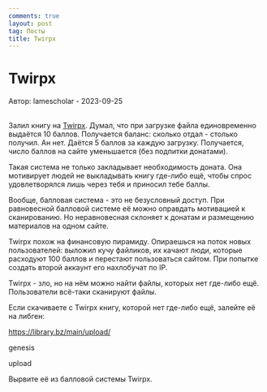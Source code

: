 ```yaml
---
comments: true
layout: post
tag: Посты
title: Twirpx
---
```


# Twirpx

Автор: lamescholar - 2023-09-25
<br><br>

Залил книгу на [Twirpx](https://www.twirpx.com/). Думал, что при загрузке файла единовременно выдаётся 10 баллов. Получается баланс: сколько отдал - столько получил. Ан нет. Даётся 5 баллов за каждую загрузку. Получается, число баллов на сайте уменьшается (без подпитки донатами).

Такая система не только закладывает необходимость доната. Она мотивирует людей не выкладывать книгу где-либо ещё, чтобы спрос удовлетворялся лишь через тебя и приносил тебе баллы. 

Вообще, балловая система - это не безусловный доступ. При равновесной балловой системе её можно оправдать мотивацией к сканированию. Но неравновесная склоняет к донатам и размещению материалов на одном сайте.

Twirpx похож на финансовую пирамиду. Опираешься на поток новых пользователей: выложил кучу файликов, их качают люди, которые расходуют 100 баллов и перестают пользоваться сайтом. При попытке создать второй аккаунт его нахлобучат по IP.

Twirpx - зло, но на нём можно найти файлы, которых нет где-либо ещё. Пользователи всё-таки сканируют файлы.

Если скачиваете с Twirpx книгу, которой нет где-либо ещё, залейте её на либген:

<https://library.bz/main/upload/>

genesis

upload

Вырвите её из балловой системы Twirpx.